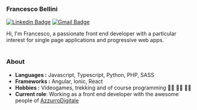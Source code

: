 ### Francesco Bellini
[![Linkedin Badge](https://img.shields.io/badge/-Francesco_Bellini-blue?style=flat-square&logo=Linkedin&logoColor=white&link=https://www.linkedin.com/in/francescobellini92//)](https://www.linkedin.com/in/francescobellini92/) [![Gmail Badge](https://img.shields.io/badge/-francescobellini92@gmail.com-c14438?style=flat-square&logo=Gmail&logoColor=white&link=mailto:francescobellini92@gmail.com)](mailto:francescobellini92@gmail.com)


Hi, I'm Francesco, a passionate front end developer with a particular interest for single page applications and progressive web apps.

#

### About
-  **Languages :** Javascript, Typescript, Python, PHP, SASS
-  **Frameworks :** Angular, Ionic, React
-  **Hobbies :** Videogames, trekking and of course programming :man_technologist: :man_technologist: :man_technologist:
-  **Current role**: Working as a front end developer with the awesome people of [AzzurroDigitale](https://www.azzurrodigitale.com/)


 
